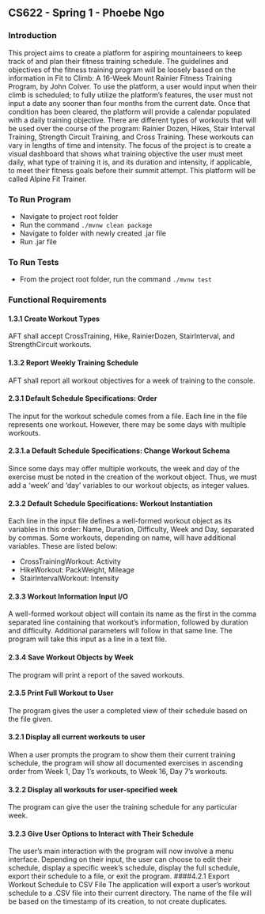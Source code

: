## CS622 - Spring 1 - Phoebe Ngo

### Introduction
This project aims to create a platform for aspiring mountaineers to keep track of and plan their fitness training schedule. The guidelines and objectives of the fitness training program will be loosely based on the information in Fit to Climb: A 16-Week Mount Rainier Fitness Training Program, by John Colver. To use the platform, a user would input when their climb is scheduled; to fully utilize the platform’s features, the user must not input a date any sooner than four months from the current date. Once that condition has been cleared, the platform will provide a calendar populated with a daily training objective. There are different types of workouts that will be used over the course of the program: Rainier Dozen, Hikes, Stair Interval Training, Strength Circuit Training, and Cross Training. These workouts can vary in lengths of time and intensity. The focus of the project is to create a visual dashboard that shows what training objective the user must meet daily, what type of training it is, and its duration and intensity, if applicable, to meet their fitness goals before their summit attempt. This platform will be called Alpine Fit Trainer.

### To Run Program
- Navigate to project root folder
- Run the command `./mvnw clean package`
- Navigate to folder with newly created .jar file
- Run .jar file

### To Run Tests
- From the project root folder, run the command `./mvnw test`

### Functional Requirements

#### 1.3.1 Create Workout Types 
AFT shall accept CrossTraining, Hike, RainierDozen, StairInterval, and StrengthCircuit workouts. 
#### 1.3.2 Report Weekly Training Schedule 
AFT shall report all workout objectives for a week of training to the console.
#### 2.3.1 Default Schedule Specifications: Order
The input for the workout schedule comes from a file. Each line in the file represents one workout. However, there may be some days with multiple workouts.
#### 2.3.1.a Default Schedule Specifications: Change Workout Schema
Since some days may offer multiple workouts, the week and day of the exercise must be noted in the creation of the workout object. Thus, we must add a ‘week’ and ‘day’ variables to our workout objects, as integer values.
#### 2.3.2 Default Schedule Specifications: Workout Instantiation
Each line in the input file defines a well-formed workout object as its variables in this order: Name, Duration, Difficulty, Week and Day, separated by commas. 
Some workouts, depending on name, will have additional variables. 
These are listed below:
- CrossTrainingWorkout: Activity
- HikeWorkout: PackWeight, Mileage
- StairIntervalWorkout: Intensity
#### 2.3.3 Workout Information Input I/O
A well-formed workout object will contain its name as the first in the comma separated line containing that workout’s information, followed by duration and difficulty. 
Additional parameters will follow in that same line. The program will take this input as a line in a text file. 
#### 2.3.4 Save Workout Objects by Week
The program will print a report of the saved workouts.
#### 2.3.5 Print Full Workout to User
The program gives the user a completed view of their schedule based on the file given.
#### 3.2.1 Display all current workouts to user
When a user prompts the program to show them their current training schedule, the program will show all documented exercises in ascending order from Week 1, Day 1’s workouts, to Week 16, Day 7’s workouts.
#### 3.2.2 Display all workouts for user-specified week
The program can give the user the training schedule for any particular week.
#### 3.2.3 Give User Options to Interact with Their Schedule
The user’s main interaction with the program will now involve a menu interface. Depending on their input, the user can choose to edit their schedule, display a specific week’s schedule, display the full schedule, export their schedule to a file, or exit the program.
####4.2.1 Export Workout Schedule to CSV File
The application will export a user’s workout schedule to a .CSV file into their current directory. The name of the file will be based on the timestamp of its creation, to not create duplicates.